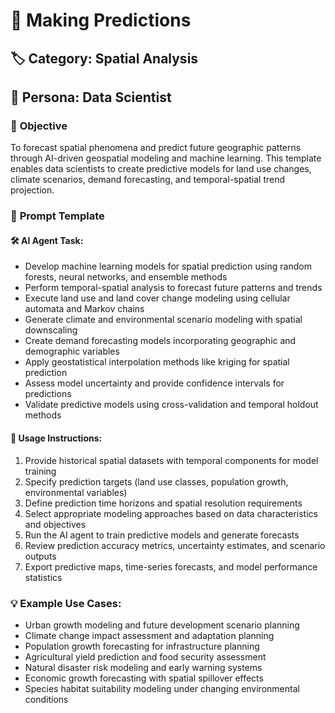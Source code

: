 # 🔮 Making Predictions

## 🏷️ **Category:** Spatial Analysis  
## 👤 **Persona:** Data Scientist

### 🎯 **Objective**
To forecast spatial phenomena and predict future geographic patterns through AI-driven geospatial modeling and machine learning. This template enables data scientists to create predictive models for land use changes, climate scenarios, demand forecasting, and temporal-spatial trend projection.

### 📝 **Prompt Template**
#### 🛠 AI Agent Task:
- Develop machine learning models for spatial prediction using random forests, neural networks, and ensemble methods
- Perform temporal-spatial analysis to forecast future patterns and trends
- Execute land use and land cover change modeling using cellular automata and Markov chains
- Generate climate and environmental scenario modeling with spatial downscaling
- Create demand forecasting models incorporating geographic and demographic variables
- Apply geostatistical interpolation methods like kriging for spatial prediction
- Assess model uncertainty and provide confidence intervals for predictions
- Validate predictive models using cross-validation and temporal holdout methods

#### 🔧 Usage Instructions:
1. Provide historical spatial datasets with temporal components for model training
2. Specify prediction targets (land use classes, population growth, environmental variables)
3. Define prediction time horizons and spatial resolution requirements
4. Select appropriate modeling approaches based on data characteristics and objectives
5. Run the AI agent to train predictive models and generate forecasts
6. Review prediction accuracy metrics, uncertainty estimates, and scenario outputs
7. Export predictive maps, time-series forecasts, and model performance statistics

### 💡 **Example Use Cases:**
- Urban growth modeling and future development scenario planning
- Climate change impact assessment and adaptation planning
- Population growth forecasting for infrastructure planning
- Agricultural yield prediction and food security assessment
- Natural disaster risk modeling and early warning systems
- Economic growth forecasting with spatial spillover effects
- Species habitat suitability modeling under changing environmental conditions